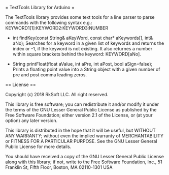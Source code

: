 = TextTools Library for Arduino =

The TextTools library provides some text tools for a line parser to parse commands
with the following syntax e.g.: KEYWORD1[1]:KEYWORD2:KEYWORD3:NUMBER

- int    findKey(const String& aKeyWord, const char* aKeywords[], int& aNo);
  Searches for a keyword in a given list of keywords and returns the index or -1,
  if the keyword is not existing. It also returnes a number within square brackets
  behind the keyword: KEYWORD[aNo].
  
- String printFloat(float aValue, int aPre, int aPost, bool aSign=false);
  Prints a floating point value into a String object with a given number of 
  pre and post comma leading zeros.

== License ==

Copyright (c) 2018 RkSoft LLC. All right reserved.

This library is free software; you can redistribute it and/or
modify it under the terms of the GNU Lesser General Public
License as published by the Free Software Foundation; either
version 2.1 of the License, or (at your option) any later version.

This library is distributed in the hope that it will be useful,
but WITHOUT ANY WARRANTY; without even the implied warranty of
MERCHANTABILITY or FITNESS FOR A PARTICULAR PURPOSE. See the GNU
Lesser General Public License for more details.

You should have received a copy of the GNU Lesser General Public
License along with this library; if not, write to the Free Software
Foundation, Inc., 51 Franklin St, Fifth Floor, Boston, MA 02110-1301 USA
